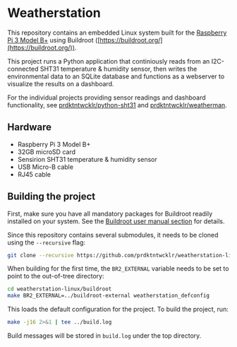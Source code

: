 # Weatherstation

This repository contains an embedded Linux system built for the
[Raspberry Pi 3 Model B+](https://www.raspberrypi.com/products/raspberry-pi-3-model-b-plus/)
using Buildroot ([https://buildroot.org/](https://buildroot.org/)).

This project runs a Python application that continiously reads from an
I2C-connected SHT31 temperature & humidity sensor, then writes the environmental
data to an SQLite database and functions as a webserver to visualize the results
on a dashboard.

For the individual projects providing sensor readings and dashboard
functionality, see [prdktntwcklr/python-sht31](https://github.com/prdktntwcklr/python-sht31)
and [prdktntwcklr/weatherman](https://github.com/prdktntwcklr/weatherman).

## Hardware

- Raspberry Pi 3 Model B+
- 32GB microSD card
- Sensirion SHT31 temperature & humidity sensor
- USB Micro-B cable
- RJ45 cable

## Building the project

First, make sure you have all mandatory packages for Buildroot readily installed
on your system. See the [Buildroot user manual section](https://buildroot.org/downloads/manual/manual.html#requirement-mandatory)
for details.

Since this repository contains several submodules, it needs to be cloned using
the `--recursive` flag:

```bash
git clone --recursive https://github.com/prdktntwcklr/weatherstation-linux.git
```

When building for the first time, the `BR2_EXTERNAL` variable needs to be set
to point to the out-of-tree directory:

```bash
cd weatherstation-linux/buildroot
make BR2_EXTERNAL=../buildroot-external weatherstation_defconfig
```

This loads the default configuration for the project. To build the project, run:

```bash
make -j16 2>&1 | tee ../build.log
```

Build messages will be stored in `build.log` under the top directory.
